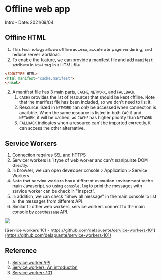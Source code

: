 # Offline web app
Intro - Date: 2021/09/04

## Offline HTML
1. This technology allows offline access, accelerate page rendering, and reduce server workload.
2. To enable the feature, we can provide a manifest file and add `manifest` attribute in `html` tag in a HTML file. 
  ```html
  <!DOCTYPE HTML>
  <html manifest="cache.manifest">
  </html>
  ```
2. A manifest file has 3 main parts, `CACHE`, `NETWORK`, and `FALLBACK`.
   1. `CACHE` provides the list of resources that should be kept offline. Note that the manifest file has been included, so we don't need to list it.
   2. Resource listed in `NETWORK` can only be accessed when connection is available. When the same resource is listed in both `CACHE` and `NETWORK`, it will be cached, as `CACHE` has higher priority than `NETWORK`.
   3. `FALLBACK` indicates when a resource can't be imported correctly, it can access the other alternative.

## Service Workers
1. Connection requires SSL and HTTPS
2. Servicer workers is 1 type of web worker and can't manipulate DOM directly.
3. In browser, we can open developer console > Application > Service Workers
4. Note that service workers has a different execution environment to the main Javascript, so using `console.log` to print the messages with service worker can be check in "inspect".
5. In addition, we can check "Show all message" in the main console to list all the messages from different API.
6. Similar to other web workers, service workers connect to the main console by `postMessage` API.

<img src="https://camo.githubusercontent.com/acf64a5d2bd63c8acde5d069d54564f902548dc71024a6ed3973950cd088bcba/68747470733a2f2f63646e2e7261776769742e636f6d2f64656c617075656e74652f736572766963652d776f726b6572732d3130312f6d61737465722f73773130312e706e67">

[Service workers 101 - https://github.com/delapuente/service-workers-101](https://github.com/delapuente/service-workers-101)

## Reference
1. [Service worker API](https://developer.mozilla.org/en-US/docs/Web/API/Service_Worker_API)
2. [Service workers: An introduction](https://developers.google.com/web/fundamentals/primers/service-workers)
3. [Service workers 101](https://github.com/delapuente/service-workers-101)